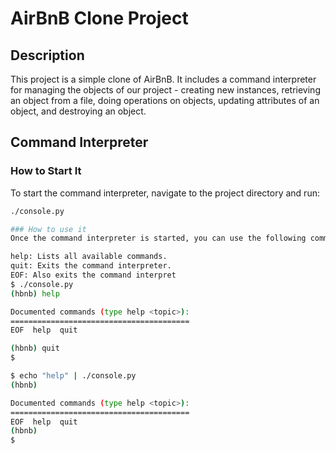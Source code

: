 # AirBnB Clone Project

## Description

This project is a simple clone of AirBnB. It includes a command interpreter for managing the objects of our project - creating new instances, retrieving an object from a file, doing operations on objects, updating attributes of an object, and destroying an object.

## Command Interpreter

### How to Start It

To start the command interpreter, navigate to the project directory and run:
```bash
./console.py

### How to use it
Once the command interpreter is started, you can use the following commands:

help: Lists all available commands.
quit: Exits the command interpreter.
EOF: Also exits the command interpret
$ ./console.py
(hbnb) help

Documented commands (type help <topic>):
========================================
EOF  help  quit

(hbnb) quit
$

$ echo "help" | ./console.py
(hbnb)

Documented commands (type help <topic>):
========================================
EOF  help  quit
(hbnb) 
$

